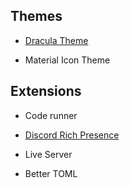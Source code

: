 ## Themes

- [Dracula Theme](https://marketplace.visualstudio.com/items?itemName=dracula-theme.theme-dracula)

- Material Icon Theme

## Extensions

- Code runner

- [Discord Rich Presence](https://marketplace.visualstudio.com/items?itemName=LeonardSSH.vscord)

- Live Server

- Better TOML